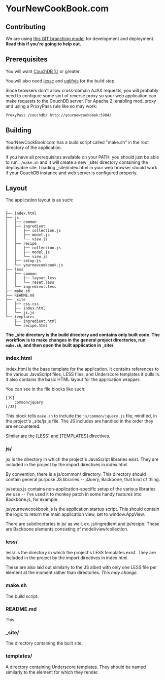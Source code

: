 YourNewCookBook.com
===================

Contributing
------------

We are using [this GIT branching model](http://nvie.com/posts/a-successful-git-branching-model/) for
development and deployment. **Read this if you're going to help out.**

Prerequisites
-------------

You will want [CouchDB 1.1](http://wiki.apache.org/couchdb/Installation) or greater.

You will also need [lessc](http://lesscss.org/) and [uglifyjs](https://github.com/mishoo/UglifyJS) for the build step.

Since browsers don't allow cross-domain AJAX requests, you will probably need to configure
some sort of reverse proxy so your web application can make requests to the CouchDB server.
For Apache 2, enabling mod\_proxy and using a ProxyPass rule like so may work:

    ProxyPass /couchdb/ http://yournewcookbook:5984/

Building
--------

YourNewCookBook.com has a build script called "make.sh" in the
root directory of the application.

If you have all prerequisites available on your PATH, you should
just be able to run `./make.sh` and it will create a new \_site/
directory containing the deployable site. Loading \_site/index.html
in your web browser should work if your CouchDB instance and web
server is configured properly.

Layout
------

The application layout is as such:

    .
    ├── index.html
    ├── js
    │   ├── common
    │   ├── ingredient
    │   │   ├── collection.js
    │   │   ├── model.js
    │   │   └── view.js
    │   ├── recipe
    │   │   ├── collection.js
    │   │   ├── model.js
    │   │   └── view.js
    │   ├── setup.js
    │   └── yournewcookbook.js
    ├── less
    │   ├── common
    │   │   ├── layout.less
    │   │   └── reset.less
    │   └── ingredient.less
    ├── make.sh
    ├── README.md
    ├── _site
    │   ├── css.css
    │   ├── index.html
    │   └── js.js
    └── templates
        ├── ingredient.html
        └── recipe.html

**The \_site directory is the build directory and contains only built
code. The workflow is to make changes in the general project directories,
run `make.sh`, and then open the built application in \_site/.**

### index.html
index.html is the base template for the application. It contains references
to the various JavaScript files, LESS files, and Underscore templates it
pulls in. It also contains the basic HTML layout for the application wrapper.

You can see in the file blocks like such:

    [JS]
        common/jquery
    [/JS]

This block tells `make.sh` to include the `js/common/jquery.js` file, minified,
in the project's \_site/js.js file. The JS includes are handled in the order they
are encountered.

Similar are the [LESS] and [TEMPLATES] directives.

### js/
js/ is the directory in which the project's JavaScript libraries exist. They are included
in the project by the import directives in index.html. 

By convention, there is a js/common/ directory. This directory should contain general purpose
JS libraries -- jQuery, Backbone, that kind of thing.

js/setup.js contains non-application-specific setup of the various libraries we use -- I've used
it to monkey patch in some handy features into Backbone.js, for example.

js/yournewcookbook.js is the application startup script. This should contain the logic to return
the main application view, set to window.AppView.

There are subdirectories in js/ as well, ex. js/ingredient and js/recipe. These are Backbone elements
consisting of model/view/collection.

### less/
less/ is the directory in which the project's LESS templates exist. They are included
in the project by the import directives in index.html.

These are also laid out similarly to the JS albeit with only one LESS file per element at the moment
rather than directories. *This may change.*

### make.sh
The build script.

### README.md
This

### \_site/
The directory containing the built site.

### templates/
A directory containing Underscore templates. They should be named similarly to the element for which
they render.
